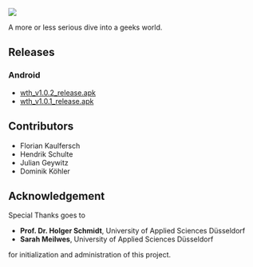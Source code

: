 ![](/what_the_hack/images/Poster.jpg)

A more or less serious dive into a geeks world.

## Releases

### Android
- [wth_v1.0.2_release.apk](/what_the_hack/releases/wth_v1.0.2_release.apk)
- [wth_v1.0.1_release.apk](/what_the_hack/releases/wth_v1.0.1_release.apk)

## Contributors

- Florian Kaulfersch
- Hendrik Schulte
- Julian Geywitz
- Dominik Köhler

## Acknowledgement

Special Thanks goes to

- **Prof. Dr. Holger Schmidt**, University of Applied Sciences Düsseldorf
- **Sarah Meilwes**, University of Applied Sciences Düsseldorf

for initialization and administration of this project.
